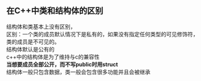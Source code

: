 ## 在C++中类和结构体的区别  

结构体和类基本上没有区别，  
区别：一个类的成员默认情况下是私有的，如果没有指定任何类型的可见修饰符，类的成员是不可见的。  
结构体默认是公有的  
c++中的结构体是为了维持与c的兼容性  
**当想要成员全部公开，而不写public时用struct**  
结构体一般只包含数据，类一般会包含很多功能并且会被继承  